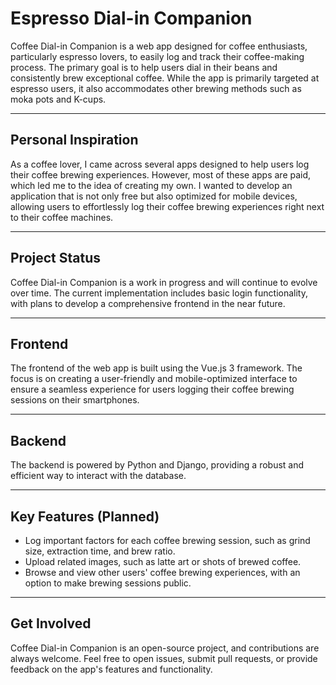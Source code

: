 # Espresso Dial-in Companion

Coffee Dial-in Companion is a web app designed for coffee enthusiasts, particularly espresso lovers, to easily log and track their coffee-making process. The primary goal is to help users dial in their beans and consistently brew exceptional coffee. While the app is primarily targeted at espresso users, it also accommodates other brewing methods such as moka pots and K-cups.

---

## Personal Inspiration

As a coffee lover, I came across several apps designed to help users log their coffee brewing experiences. However, most of these apps are paid, which led me to the idea of creating my own. I wanted to develop an application that is not only free but also optimized for mobile devices, allowing users to effortlessly log their coffee brewing experiences right next to their coffee machines.

---

## Project Status

Coffee Dial-in Companion is a work in progress and will continue to evolve over time. The current implementation includes basic login functionality, with plans to develop a comprehensive frontend in the near future.

---

## Frontend

The frontend of the web app is built using the Vue.js 3 framework. The focus is on creating a user-friendly and mobile-optimized interface to ensure a seamless experience for users logging their coffee brewing sessions on their smartphones.

---

## Backend

The backend is powered by Python and Django, providing a robust and efficient way to interact with the database.

---

## Key Features (Planned)

-   Log important factors for each coffee brewing session, such as grind size, extraction time, and brew ratio.
-   Upload related images, such as latte art or shots of brewed coffee.
-   Browse and view other users' coffee brewing experiences, with an option to make brewing sessions public.

---

## Get Involved

Coffee Dial-in Companion is an open-source project, and contributions are always welcome. Feel free to open issues, submit pull requests, or provide feedback on the app's features and functionality.
